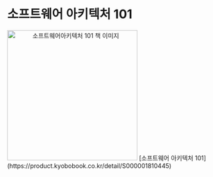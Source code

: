 # 소프트웨어 아키텍처 101

<img src='./src/images/book.jpg' alt='소프트웨어아키텍처 101 책 이미지' style="width:300px; text-align: center"/>
[소프트웨어 아키텍처 101](https://product.kyobobook.co.kr/detail/S000001810445)

